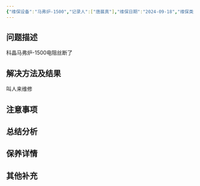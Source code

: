 ```yaml
---
{"维保设备":"马弗炉-1500","记录人":["唐晨真"],"维保日期":"2024-09-18","维保类型":["维修"],"维保部位":["电阻丝"],"维保参与人员":["唐晨真"],"外部援助":["[[许进朝]]"],"是否成功":false,"tags":null,"dg-publish":true,"permalink":"/设备维保/维保记录/2024-09-14录入/","dgPassFrontmatter":true,"created":"2024-09-14T18:10:22.156+08:00","updated":"2024-09-15T20:21:18.252+08:00"}
---
```


## 问题描述

科晶马弗炉-1500电阻丝断了

## 解决方法及结果
叫人来维修

## 注意事项

## 总结分析

## 保养详情

## 其他补充